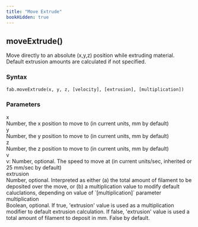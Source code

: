 ```yaml
---
title: "Move Extrude"
bookHidden: true
---
```


<h2 class="ref-header">moveExtrude()</h2>
Move directly to an absolute (x,y,z) position while extruding material. Default extrusion amounts are calculated if not specified.

### Syntax
```
fab.moveExtrude(x, y, z, [velocity], [extrusion], [multiplication])
```

### Parameters
<div class="grid-container">
 <div class="grid-item">x</div>
 <div class="grid-item">Number, the x position to move to (in current units, mm by default)</div>

 <div class="grid-item">y</div>
 <div class="grid-item">Number, the y position to move to (in current units, mm by default)</div>

 <div class="grid-item">z</div>
 <div class="grid-item">Number, the z position to move to (in current units, mm by default)</div>

 <div class="grid-item">v</div>
 <div class="grid-item">v: Number, optional. The speed to move at (in current units/sec, inherited or 25 mm/sec by default)</div>

<div class="grid-item">extrusion</div>
 <div class="grid-item">Number, optional. Interpreted as either (a) the total amount of filament to be deposited over the move, or (b) a multiplication value to modify default caluclations, depending on value of `[multiplication]` parameter</div>

<div class="grid-item">multiplication</div>
 <div class="grid-item">Boolean, optional. If true, 'extrusion' value is used as a multiplication modifier to default extrusion calculation. If false, 'extrusion' value is used a total amount of filament to deposit in mm. False by default.</div>
</div>